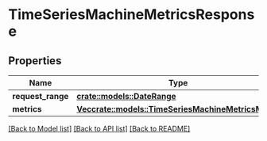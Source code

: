 # TimeSeriesMachineMetricsResponse

## Properties

Name | Type | Description | Notes
------------ | ------------- | ------------- | -------------
**request_range** | [**crate::models::DateRange**](DateRange.md) |  | 
**metrics** | [**Vec<crate::models::TimeSeriesMachineMetricsModel>**](TimeSeriesMachineMetricsModel.md) |  | 

[[Back to Model list]](../README.md#documentation-for-models) [[Back to API list]](../README.md#documentation-for-api-endpoints) [[Back to README]](../README.md)


